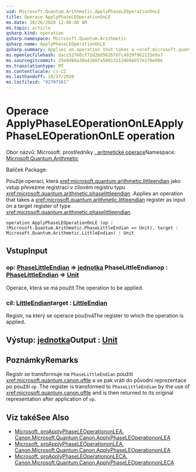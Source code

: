 ```yaml
---
uid: Microsoft.Quantum.Arithmetic.ApplyPhaseLEOperationOnLE
title: Operace ApplyPhaseLEOperationOnLE
ms.date: 10/26/2020 12:00:00 AM
ms.topic: article
qsharp.kind: operation
qsharp.namespace: Microsoft.Quantum.Arithmetic
qsharp.name: ApplyPhaseLEOperationOnLE
qsharp.summary: Applies an operation that takes a <xref:microsoft.quantum.arithmetic.littleendian> register as input on a target register of type <xref:microsoft.quantum.arithmetic.phaselittleendian>.
ms.openlocfilehash: dacc52766cf72d2bd562b76fc4939f962133e9a7
ms.sourcegitcommit: 29e0d88a30e4166fa580132124b0eb57e1f0e986
ms.translationtype: MT
ms.contentlocale: cs-CZ
ms.lasthandoff: 10/27/2020
ms.locfileid: "92707561"
---
```

# <a name="applyphaseleoperationonle-operation"></a><span data-ttu-id="1135f-102">Operace ApplyPhaseLEOperationOnLE</span><span class="sxs-lookup"><span data-stu-id="1135f-102">ApplyPhaseLEOperationOnLE operation</span></span>

<span data-ttu-id="1135f-103">Obor názvů: Microsoft. prostředníky [. aritmetické operace](xref:Microsoft.Quantum.Arithmetic)</span><span class="sxs-lookup"><span data-stu-id="1135f-103">Namespace: [Microsoft.Quantum.Arithmetic](xref:Microsoft.Quantum.Arithmetic)</span></span>

<span data-ttu-id="1135f-104">Balíček [](https://nuget.org/packages/)</span><span class="sxs-lookup"><span data-stu-id="1135f-104">Package: [](https://nuget.org/packages/)</span></span>


<span data-ttu-id="1135f-105">Použije operaci, která <xref:microsoft.quantum.arithmetic.littleendian> jako vstup převezme registraci v cílovém registru typu <xref:microsoft.quantum.arithmetic.phaselittleendian> .</span><span class="sxs-lookup"><span data-stu-id="1135f-105">Applies an operation that takes a <xref:microsoft.quantum.arithmetic.littleendian> register as input on a target register of type <xref:microsoft.quantum.arithmetic.phaselittleendian>.</span></span>

```qsharp
operation ApplyPhaseLEOperationOnLE (op : (Microsoft.Quantum.Arithmetic.PhaseLittleEndian => Unit), target : Microsoft.Quantum.Arithmetic.LittleEndian) : Unit
```


## <a name="input"></a><span data-ttu-id="1135f-106">Vstup</span><span class="sxs-lookup"><span data-stu-id="1135f-106">Input</span></span>

### <a name="op--phaselittleendian--unit"></a><span data-ttu-id="1135f-107">op: [PhaseLittleEndian](xref:Microsoft.Quantum.Arithmetic.PhaseLittleEndian) => [jednotka](xref:microsoft.quantum.lang-ref.unit) PhaseLittleEndian</span><span class="sxs-lookup"><span data-stu-id="1135f-107">op : [PhaseLittleEndian](xref:Microsoft.Quantum.Arithmetic.PhaseLittleEndian) => [Unit](xref:microsoft.quantum.lang-ref.unit)</span></span> 

<span data-ttu-id="1135f-108">Operace, která se má použít.</span><span class="sxs-lookup"><span data-stu-id="1135f-108">The operation to be applied.</span></span>


### <a name="target--littleendian"></a><span data-ttu-id="1135f-109">cíl: [LittleEndian](xref:Microsoft.Quantum.Arithmetic.LittleEndian)</span><span class="sxs-lookup"><span data-stu-id="1135f-109">target : [LittleEndian](xref:Microsoft.Quantum.Arithmetic.LittleEndian)</span></span>

<span data-ttu-id="1135f-110">Registr, na který se operace používá</span><span class="sxs-lookup"><span data-stu-id="1135f-110">The register to which the operation is applied.</span></span>



## <a name="output--unit"></a><span data-ttu-id="1135f-111">Výstup: [jednotka](xref:microsoft.quantum.lang-ref.unit)</span><span class="sxs-lookup"><span data-stu-id="1135f-111">Output : [Unit](xref:microsoft.quantum.lang-ref.unit)</span></span>



## <a name="remarks"></a><span data-ttu-id="1135f-112">Poznámky</span><span class="sxs-lookup"><span data-stu-id="1135f-112">Remarks</span></span>

<span data-ttu-id="1135f-113">Registr se transformuje na `PhaseLittleEndian` použití <xref:microsoft.quantum.canon.qftle> a se pak vrátí do původní reprezentace po použití `op` .</span><span class="sxs-lookup"><span data-stu-id="1135f-113">The register is transformed to `PhaseLittleEndian` by the use of <xref:microsoft.quantum.canon.qftle> and is then returned to its original representation after application of `op`.</span></span>

## <a name="see-also"></a><span data-ttu-id="1135f-114">Viz také</span><span class="sxs-lookup"><span data-stu-id="1135f-114">See Also</span></span>

- [<span data-ttu-id="1135f-115">Microsoft. proApplyPhaseLEOperationonLEA. Canon.</span><span class="sxs-lookup"><span data-stu-id="1135f-115">Microsoft.Quantum.Canon.ApplyPhaseLEOperationonLEA</span></span>](xref:Microsoft.Quantum.Canon.ApplyPhaseLEOperationonLEA)
- [<span data-ttu-id="1135f-116">Microsoft. proApplyPhaseLEOperationonLEA. Canon.</span><span class="sxs-lookup"><span data-stu-id="1135f-116">Microsoft.Quantum.Canon.ApplyPhaseLEOperationonLEA</span></span>](xref:Microsoft.Quantum.Canon.ApplyPhaseLEOperationonLEA)
- [<span data-ttu-id="1135f-117">Microsoft. proApplyPhaseLEOperationonLECA. Canon.</span><span class="sxs-lookup"><span data-stu-id="1135f-117">Microsoft.Quantum.Canon.ApplyPhaseLEOperationonLECA</span></span>](xref:Microsoft.Quantum.Canon.ApplyPhaseLEOperationonLECA)